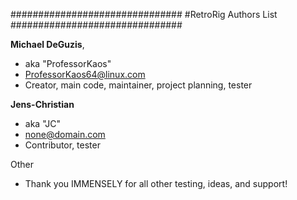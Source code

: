 ###############################
#RetroRig Authors List
###############################

**Michael DeGuzis**, 
   - aka "ProfessorKaos"
   - <ProfessorKaos64@linux.com>
   - Creator, main code, maintainer, project planning, tester
 
**Jens-Christian**
   - aka "JC"
   - <none@domain.com>
   - Contributor, tester

Other
   - Thank you IMMENSELY for all other testing, ideas, and support!
